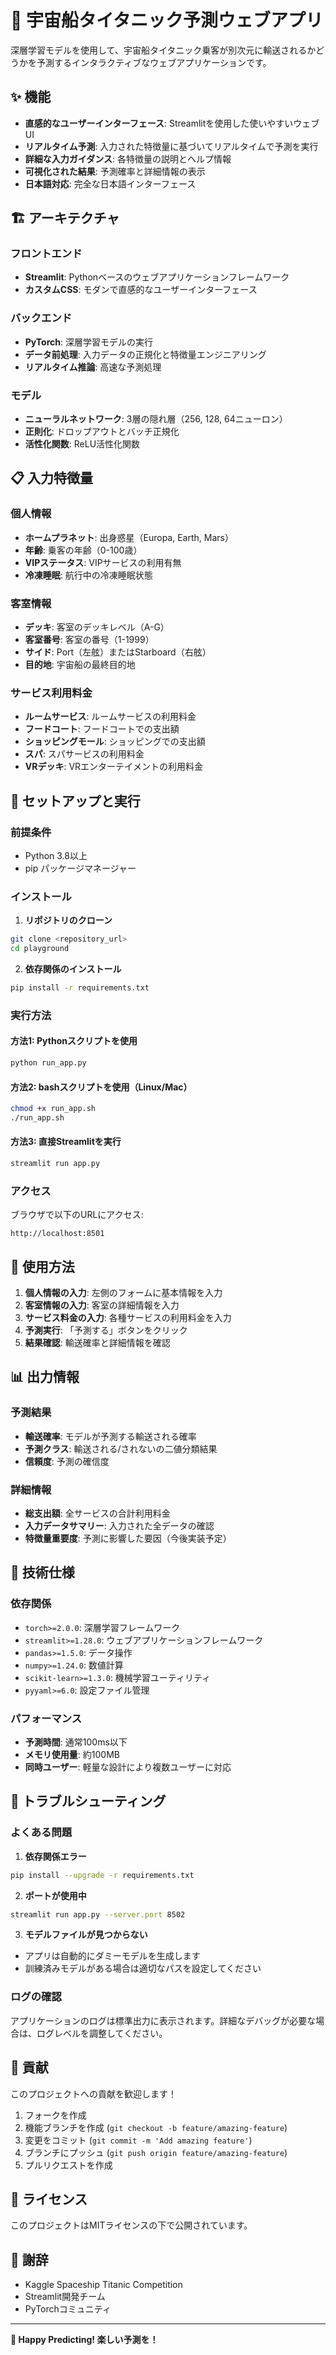 # 🚀 宇宙船タイタニック予測ウェブアプリ

深層学習モデルを使用して、宇宙船タイタニック乗客が別次元に輸送されるかどうかを予測するインタラクティブなウェブアプリケーションです。

## ✨ 機能

- **直感的なユーザーインターフェース**: Streamlitを使用した使いやすいウェブUI
- **リアルタイム予測**: 入力された特徴量に基づいてリアルタイムで予測を実行
- **詳細な入力ガイダンス**: 各特徴量の説明とヘルプ情報
- **可視化された結果**: 予測確率と詳細情報の表示
- **日本語対応**: 完全な日本語インターフェース

## 🏗️ アーキテクチャ

### フロントエンド
- **Streamlit**: Pythonベースのウェブアプリケーションフレームワーク
- **カスタムCSS**: モダンで直感的なユーザーインターフェース

### バックエンド  
- **PyTorch**: 深層学習モデルの実行
- **データ前処理**: 入力データの正規化と特徴量エンジニアリング
- **リアルタイム推論**: 高速な予測処理

### モデル
- **ニューラルネットワーク**: 3層の隠れ層（256, 128, 64ニューロン）
- **正則化**: ドロップアウトとバッチ正規化
- **活性化関数**: ReLU活性化関数

## 📋 入力特徴量

### 個人情報
- **ホームプラネット**: 出身惑星（Europa, Earth, Mars）
- **年齢**: 乗客の年齢（0-100歳）
- **VIPステータス**: VIPサービスの利用有無
- **冷凍睡眠**: 航行中の冷凍睡眠状態

### 客室情報
- **デッキ**: 客室のデッキレベル（A-G）
- **客室番号**: 客室の番号（1-1999）
- **サイド**: Port（左舷）またはStarboard（右舷）
- **目的地**: 宇宙船の最終目的地

### サービス利用料金
- **ルームサービス**: ルームサービスの利用料金
- **フードコート**: フードコートでの支出額
- **ショッピングモール**: ショッピングでの支出額
- **スパ**: スパサービスの利用料金
- **VRデッキ**: VRエンターテイメントの利用料金

## 🚀 セットアップと実行

### 前提条件
- Python 3.8以上
- pip パッケージマネージャー

### インストール

1. **リポジトリのクローン**
```bash
git clone <repository_url>
cd playground
```

2. **依存関係のインストール**
```bash
pip install -r requirements.txt
```

### 実行方法

#### 方法1: Pythonスクリプトを使用
```bash
python run_app.py
```

#### 方法2: bashスクリプトを使用（Linux/Mac）
```bash
chmod +x run_app.sh
./run_app.sh
```

#### 方法3: 直接Streamlitを実行
```bash
streamlit run app.py
```

### アクセス
ブラウザで以下のURLにアクセス:
```
http://localhost:8501
```

## 🎯 使用方法

1. **個人情報の入力**: 左側のフォームに基本情報を入力
2. **客室情報の入力**: 客室の詳細情報を入力
3. **サービス料金の入力**: 各種サービスの利用料金を入力
4. **予測実行**: 「予測する」ボタンをクリック
5. **結果確認**: 輸送確率と詳細情報を確認

## 📊 出力情報

### 予測結果
- **輸送確率**: モデルが予測する輸送される確率
- **予測クラス**: 輸送される/されないの二値分類結果
- **信頼度**: 予測の確信度

### 詳細情報
- **総支出額**: 全サービスの合計利用料金
- **入力データサマリー**: 入力された全データの確認
- **特徴量重要度**: 予測に影響した要因（今後実装予定）

## 🔧 技術仕様

### 依存関係
- `torch>=2.0.0`: 深層学習フレームワーク
- `streamlit>=1.28.0`: ウェブアプリケーションフレームワーク
- `pandas>=1.5.0`: データ操作
- `numpy>=1.24.0`: 数値計算
- `scikit-learn>=1.3.0`: 機械学習ユーティリティ
- `pyyaml>=6.0`: 設定ファイル管理

### パフォーマンス
- **予測時間**: 通常100ms以下
- **メモリ使用量**: 約100MB
- **同時ユーザー**: 軽量な設計により複数ユーザーに対応

## 🐛 トラブルシューティング

### よくある問題

1. **依存関係エラー**
```bash
pip install --upgrade -r requirements.txt
```

2. **ポートが使用中**
```bash
streamlit run app.py --server.port 8502
```

3. **モデルファイルが見つからない**
- アプリは自動的にダミーモデルを生成します
- 訓練済みモデルがある場合は適切なパスを設定してください

### ログの確認
アプリケーションのログは標準出力に表示されます。詳細なデバッグが必要な場合は、ログレベルを調整してください。

## 🤝 貢献

このプロジェクトへの貢献を歓迎します！

1. フォークを作成
2. 機能ブランチを作成 (`git checkout -b feature/amazing-feature`)
3. 変更をコミット (`git commit -m 'Add amazing feature'`)
4. ブランチにプッシュ (`git push origin feature/amazing-feature`)
5. プルリクエストを作成

## 📄 ライセンス

このプロジェクトはMITライセンスの下で公開されています。

## 🙏 謝辞

- Kaggle Spaceship Titanic Competition
- Streamlit開発チーム
- PyTorchコミュニティ

---

**🚀 Happy Predicting! 楽しい予測を！**